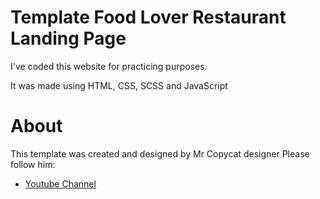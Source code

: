 # Template Food Lover Restaurant Landing Page

I've coded this website for practicing purposes.

It was made using HTML, CSS, SCSS and JavaScript

# About
This template was created and designed by Mr Copycat designer
Please follow him:
- [Youtube Channel](https://www.youtube.com/channel/UCK4a5YYGSWIVa6OW2EpGZ2g)
